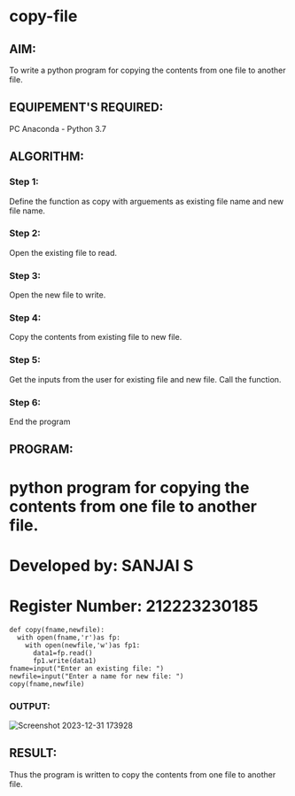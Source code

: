 # copy-file
## AIM:
To write a python program for copying the contents from one file to another file.
## EQUIPEMENT'S REQUIRED: 
PC
Anaconda - Python 3.7
## ALGORITHM: 
### Step 1:
Define the function as copy with arguements as existing file name and new file name.

### Step 2: 
Open the existing file to read.
 
### Step 3: 
Open the new file to write.

### Step 4:  
Copy the contents from existing file to new file.

### Step 5: 
Get the inputs from the user for existing file and new file. Call the function.

### Step 6: 
End the program

## PROGRAM:
 # python program for copying the contents from one file to another file.
 # Developed by: SANJAI S
 # Register Number: 212223230185

~~~
def copy(fname,newfile):
  with open(fname,'r')as fp:
    with open(newfile,'w')as fp1:
      data1=fp.read()
      fp1.write(data1)
fname=input("Enter an existing file: ")
newfile=input("Enter a name for new file: ")
copy(fname,newfile)
~~~
### OUTPUT:

![Screenshot 2023-12-31 173928](https://github.com/Sanjaichitra/copy-file/assets/144870518/960f49d3-a6d9-4607-b295-625b05062f2b)


## RESULT:
Thus the program is written to copy the contents from one file to another file.
